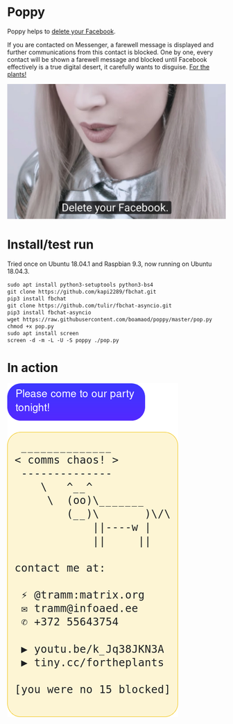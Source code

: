 # Poppy
Poppy helps to [delete your Facebook](https://youtu.be/k_Jq38JKN3A).

If you are contacted on Messenger, a farewell message is displayed and further communications from this contact is blocked. One by one, every contact will be shown a farewell message and blocked until Facebook effectively is a true digital desert, it carefully wants to disguise. [For the plants!](https://youtu.be/ayfBf2J-Qlc)

![Delete your Facebook!](/poppy.jpg)

# Install/test run

Tried once on Ubuntu 18.04.1 and Raspbian 9.3, now running on Ubuntu 18.04.3.

```
sudo apt install python3-setuptools python3-bs4
git clone https://github.com/kapi2289/fbchat.git
pip3 install fbchat
git clone https://github.com/tulir/fbchat-asyncio.git
pip3 install fbchat-asyncio
wget https://raw.githubusercontent.com/boamaod/poppy/master/pop.py
chmod +x pop.py
sudo apt install screen
screen -d -m -L -U -S poppy ./pop.py
```

# In action

![You were no 15 blocked!](/blocked.png)
